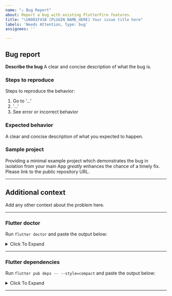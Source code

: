 ```yaml
---
name: "⚠️ Bug Report"
about: Report a bug with existing FlutterFire features.
title: "\U0001F41B [PLUGIN_NAME_HERE] Your issue title here"
labels: 'Needs Attention, type: bug'
assignees: ''

---
```


## Bug report

**Describe the bug**
A clear and concise description of what the bug is.

### Steps to reproduce

Steps to reproduce the behavior:

1. Go to '...'
2. '...'
3. See error or incorrect behavior

### Expected behavior

A clear and concise description of what you expected to happen.

### Sample project

Providing a minimal example project which demonstrates the bug in isolation from your main App _greatly_ enhances the chance of a timely fix.
Please link to the public repository URL.

---

## Additional context

Add any other context about the problem here.

---

### Flutter doctor

Run `flutter doctor` and paste the output below:

<details><summary>Click To Expand</summary>

```
PASTE OUTPUT INSIDE HERE
```

</details>

---

### Flutter dependencies

Run `flutter pub deps -- --style=compact` and paste the output below:

<details><summary>Click To Expand</summary>

```
PASTE OUTPUT INSIDE HERE
```

</details>

---
